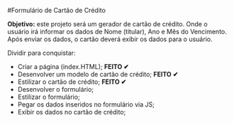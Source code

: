 #Formulário de Cartão de Crédito

**Objetivo:** este projeto será um gerador de cartão de crédito. Onde o usuário irá informar os dados de Nome (titular), Ano e Mês do Vencimento. Após enviar os dados, o cartão deverá exibir os dados para o usuário.

Dividir para conquistar:
* Criar a página (index.HTML); **FEITO ✔**
* Desenvolver um modelo de cartão de crédito; **FEITO ✔**
* Estilizar o cartão de crédito; **FEITO ✔**
* Desenvolver o formulário; 
* Estilizar o formulário;
* Pegar os dados inseridos no formulário via JS;
* Exibir os dados no cartão de crédito;